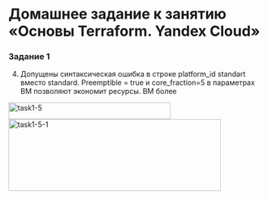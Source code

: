 # Домашнее задание к занятию «Основы Terraform. Yandex Cloud»

### Задание 1

4. Допущены синтаксическая ошибка в строке platform_id standart вместо standard. Preemptible = true и core_fraction=5 в параметрах ВМ позволяют экономит ресурсы. ВМ более
<img width="319" height="33" alt="task1-5" src="https://github.com/user-attachments/assets/af7e700e-e907-4dab-a777-323e8b8f9480" />
<img width="418" height="142" alt="task1-5-1" src="https://github.com/user-attachments/assets/003628c3-2519-4abe-8720-d57b31d4c533" />
